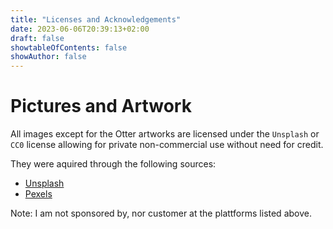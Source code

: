 ```yaml
---
title: "Licenses and Acknowledgements"
date: 2023-06-06T20:39:13+02:00
draft: false
showtableOfContents: false
showAuthor: false
---
```


# Pictures and Artwork

All images except for the Otter artworks are licensed under the `Unsplash` or `CC0` license allowing for private
non-commercial use without need for credit.

They were aquired through the following sources:

- [Unsplash](https://www.unsplash.com)
- [Pexels](https://www.pexels.com)

Note: I am not sponsored by, nor customer at the plattforms listed above.
